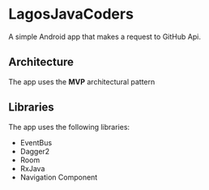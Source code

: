 # LagosJavaCoders
A simple Android app that makes a request to GitHub Api.

## Architecture
The app uses the **MVP** architectural pattern

## Libraries
The app uses the following libraries:
- EventBus
- Dagger2
- Room
- RxJava 
- Navigation Component
